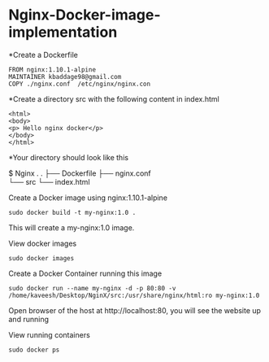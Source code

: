 # Nginx-Docker-image-implementation

*Create a Dockerfile

	FROM nginx:1.10.1-alpine
	MAINTAINER kbaddage98@gmail.com
	COPY ./nginx.conf  /etc/nginx/nginx.con

*Create a directory src with the following content in index.html

	<html>
	<body>
	<p> Hello nginx docker</p>
	</body>
	</html>

*Your directory should look like this

$ Nginx .
.
├── Dockerfile
├── nginx.conf  
└── src
    └── index.html


Create a Docker image using nginx:1.10.1-alpine

	sudo docker build -t my-nginx:1.0 .

This will create a my-nginx:1.0 image.

View docker images

	sudo docker images

Create a Docker Container running this image

 	sudo docker run --name my-nginx -d -p 80:80 -v /home/kaveesh/Desktop/NginX/src:/usr/share/nginx/html:ro my-nginx:1.0

Open browser of the host at http://localhost:80, you will see the website up and running

View running containers

	sudo docker ps
